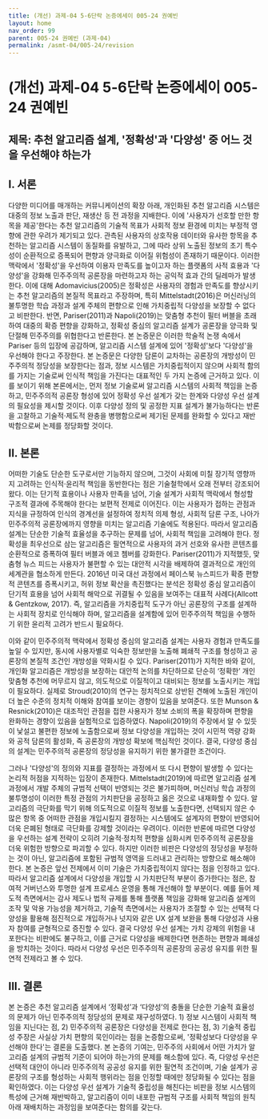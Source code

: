 ```yaml
---
title: (개선) 과제-04 5-6단락 논증에세이 005-24 권예빈
layout: home
nav_order: 99
parent: 005-24 권예빈 (과제-04)
permalink: /asmt-04/005-24/revision
---
```


# (개선) 과제-04 5-6단락 논증에세이 005-24 권예빈 

## 제목: 추천 알고리즘 설계, '정확성'과 '다양성' 중 어느 것을 우선해야 하는가

## I. 서론

  다양한 미디어를 매개하는 커뮤니케이션의 확장 아래, 개인화된 추천 알고리즘 시스템은 대중의 정보 노출과 판단, 재생산 등 전 과정을 지배한다. 이에 '사용자가 선호할 만한 항목을 제공'한다는 추천 알고리즘의 기술적 목표가 사회적 정보 환경에 미치는 부정적 영향에 관한 우려가 제기되고 있다. 관측된 사용자의 상호작용 데이터와 유사한 항목을 추천하는 알고리즘 시스템이 동질화를 유발하고, 그에 따라 상위 노출된 정보의 초기 특수성이 순환적으로 증폭되어 편향과 양극화로 이어질 위험성이 존재하기 때문이다. 이러한 맥락에서 '정확성'을 우선하여 이용자 만족도를 높이고자 하는 플랫폼의 사적 효용과 '다양성'을 강화해 민주주의적 공론장을 마련하고자 하는 공익적 효과 간의 딜레마가 발생한다. 이에 대해 Adomavicius(2005)은 정확성은 사용자의 경험과 만족도를 향상시키는 추천 알고리즘의 본질적 목표라고 주장하며, 특히 Mittelstadt(2016)은 머신러닝의 불투명한 학습 과정과 설계 주체의 편향으로 인해 가치중립적 다양성을 보장할 수 없다고 비판한다. 반면, Pariser(2011)과 Napoli(2019)는 맞춤형 추천이 필터 버블을 초래하여 대중의 확증 편향을 강화하고, 정확성 중심의 알고리즘 설계가 공론장을 양극화 및 단절해 민주주의를 위협한다고 반론한다. 본 논증문은 이러한 학술적 논쟁 속에서 Pariser 등의 입장에 공감하며, 알고리즘 시스템 설계에 있어 '정확성'보다 '다양성'을 우선해야 한다고 주장한다. 본 논증문은 다양한 담론이 교차하는 공론장의 개방성이 민주주의적 정당성을 보장한다는 점과, 정보 시스템은 가치중립적이지 않으며 사회적 함의를 가지는 기술로써 인식적 책임을 가진다는 대표적인 두 가지 논증에 근거하고 있다. 이를 보이기 위해 본론에서는, 먼저 정보 기술로써 알고리즘 시스템의 사회적 책임을 논증하고, 민주주의적 공론장 형성에 있어 정확성 우선 설계가 갖는 한계와 다양성 우선 설계의 필요성을 제시할 것이다. 이후 다양성 정의 및 공정한 지표 설계가 불가능하다는 반론을 고찰하고 기술적·제도적 완충을 병행함으로써 제기된 문제를 완화할 수 있다고 재반박함으로써 논제를 정당화할 것이다.

## II. 본론

  어떠한 기술도 단순한 도구로서만 기능하지 않으며, 그것이 사회에 미칠 장기적 영향까지 고려하는 인식적·윤리적 책임을 동반한다는 점은 기술철학에서 오래 전부터 강조되어 왔다. 이는 단기적 효용이나 사용자 만족을 넘어, 기술 설계가 사회적 맥락에서 형성할 구조적 결과에 주목해야 한다는 보편적 전제로 이어진다. 이는 사용자가 접하는 관점과 지식을 규정하여 인식의 경계선을 설정하여 정치적 의제 형성, 사회적 담론 구조, 나아가 민주주의적 공론장에까지 영향을 미치는 알고리즘 기술에도 적용된다. 따라서 알고리즘 설계는 단순한 기술적 효율성을 추구하는 문제를 넘어, 사회적 책임을 고려해야 한다. 정확성을 최우선으로 삼는 알고리즘은 필연적으로 사용자의 과거 선호와 유사한 콘텐츠를 순환적으로 증폭하여 필터 버블과 에코 쳄버를 강화한다. Pariser(2011)가 지적했듯, 맞춤형 뉴스 피드는 사용자가 불편할 수 있는 대안적 시각을 배제하여 결과적으로 개인의 세계관을 협소하게 만든다. 2016년 미국 대선 과정에서 페이스북 뉴스피드가 확증 편향적 콘텐츠를 증폭시키고, 허위 정보 확산을 촉진했다는 분석은 정확성 중심 알고리즘이 단기적 효용을 넘어 사회적 해악으로 귀결될 수 있음을 보여주는 대표적 사례다(Allcott & Gentzkow, 2017). 즉, 알고리즘을 가치중립적 도구가 아닌 공론장의 구조를 설계하는 사회적 장치로 인식해야 하며, 알고리즘을 설계함에 있어 민주주의적 책임을 수행하기 위한 윤리적 고려가 반드시 필요하다.

  이와 같이 민주주의적 맥락에서 정확성 중심의 알고리즘 설계는 사용자 경험과 만족도를 높일 수 있지만, 동시에 사용자별로 익숙한 정보만을 노출해 폐쇄적 구조를 형성하고 공론장의 본질적 조건인 개방성을 약화시킬 수 있다. Pariser(2011)가 지적한 바와 같이, 개인화 알고리즘은 개방성을 보장하는 대안적 논의를 차단하므로 단순히 ‘정확한’ 개인 맞춤형 추천에 머무르지 않고, 의도적으로 이질적이고 대비되는 정보를 노출시키는 개입이 필요하다. 실제로 Stroud(2010)의 연구는 정치적으로 상반된 견해에 노출된 개인이 더 높은 수준의 정치적 이해와 참여를 보이는 경향이 있음을 보여준다. 또한 Munson & Resnick(2010)은 대조적인 관점을 접한 사용자가 정보 소비의 폭을 확장하며 편향을 완화하는 경향이 있음을 실험적으로 입증하였다. Napoli(2019)의 주장에서 알 수 있듯이 낯설고 불편한 정보에 노출함으로써 정보 다양성을 개입하는 것이 시민적 역량 강화와 공적 담론의 활성화, 즉 공론장의 개방성 확보에 핵심적인 것이다. 결국, 다양성 중심의 설계는 민주주의적 공론장의 정당성을 유지하기 위한 불가결한 조건이다.

  그러나 '다양성'의 정의와 지표를 결정하는 과정에서 또 다시 편향이 발생할 수 있다는 논리적 허점을 지적하는 입장이 존재한다. Mittelstadt(2019)에 따르면 알고리즘 설계 과정에서 개발 주체의 규범적 선택이 반영되는 것은 불가피하며, 머신러닝 학습 과정의 불투명성이 이러한 특정 관점의 가치판단을 공정하고 옳은 것으로 내재화할 수 있다. 알고리즘의 극단화를 막기 위해 의도적으로 이질적 정보를 노출한다면, 선택되지 않은 수많은 항목 중 어떠한 관점을 개입시킬지 결정하는 시스템에도 설계자의 편향이 반영되어 더욱 은폐된 형태로 극단화를 강제할 것이라는 우려이다. 이러한 반론에 따르면 다양성을 우선하는 설계 전략이 오히려 기술적·정치적 편향을 심화시켜 민주주의적 공론장을 더욱 위험한 방향으로 파괴할 수 있다. 하지만 이러한 비판은 다양성의 정당성을 부정하는 것이 아닌, 알고리즘에 포함된 규범적 영역을 드러내고 관리하는 방향으로 해소해야 한다. 본 논증은 앞선 전제에서 이미 기술은 가치중립적이지 않다는 점을 인정하고 있다. 따라서 알고리즘 설계에서 다양성을 개입할 시 가치판단적 부분이 증가한다는 점은, 참여적 거버넌스와 투명한 설계 프로세스 운영을 통해 개선해야 할 부분이다. 예를 들어 제도적 측면에서는 감사 제도나 법적 규제를 통해 플랫폼 책임을 강화해 알고리즘 설계의 조작 및 악용 가능성을 제거하고, 기술적 측면에서는 사용자가 조절할 수 있는 선택적 다양성을 활용해 점진적으로 개입하거나 넛지와 같은 UX 설계 보완을 통해 다양성과 사용자 참여를 균형적으로 증진할 수 있다. 결국 다양성 우선 설계는 가치 강제의 위험을 내포한다는 비판에도 불구하고, 이를 근거로 다양성을 배제한다면 현존하는 편향과 폐쇄성을 방치하는 것이다. 따라서 다양성 우선은 민주주의적 공론장의 공공성 유지를 위한 필연적 전제라고 볼 수 있다.

## III. 결론 

본 논증은 추천 알고리즘 설계에서 ‘정확성’과 ‘다양성’의 충돌을 단순한 기술적 효율성의 문제가 아닌 민주주의적 정당성의 문제로 재구성하였다. 1) 정보 시스템이 사회적 책임을 지닌다는 점, 2) 민주주의적 공론장은 다양성을 전제로 한다는 점, 3) 기술적 중립성 주장은 사실상 가치 편향의 묵인이라는 점을 논증함으로써, '정확성보다 다양성을 우선해야 한다'는 결론을 도출했다. 본 논증의 기여는, 민주주의 사회에서 어떤 가치가 알고리즘 설계의 규범적 기준이 되어야 하는가의 문제를 해소함에 있다. 즉, 다양성 우선은 선택적 대안이 아니라 민주주의적 공공성 유지를 위한 필연적 조건이며, 기술 설계가 공론장의 구조를 형성하는 사회적 행위라는 점을 인정할 때에만 정당화될 수 있다는 점을 확인하였다. 이는 다양성 우선 설계가 기술적 중립성을 해친다는 비판을 정보 시스템의 특성에 근거해 재반박하고, 알고리즘이 이미 내포한 규범적 구조를 사회적 책임의 원칙 아래 재배치하는 과정임을 보여준다는 함의를 갖는다.